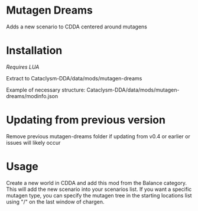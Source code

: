 # Mutagen Dreams
Adds a new scenario to CDDA centered around mutagens

# Installation
*Requires LUA*

Extract to Cataclysm-DDA/data/mods/mutagen-dreams

Example of necessary structure: Cataclysm-DDA/data/mods/mutagen-dreams/modinfo.json
# Updating from previous version
Remove previous mutagen-dreams folder if updating from v0.4 or earlier or issues will likely occur

# Usage
Create a new world in CDDA and add this mod from the Balance category. This will add the new scenario into your scenarios list. If you want a specific mutagen type, you can specify the mutagen tree in the starting locations list using "/" on the last window of chargen.
